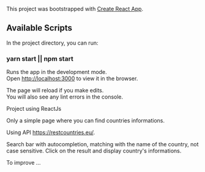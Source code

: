 This project was bootstrapped with [Create React App](https://github.com/facebook/create-react-app).

## Available Scripts

In the project directory, you can run:

### yarn start || npm start

Runs the app in the development mode.<br />
Open [http://localhost:3000](http://localhost:3000) to view it in the browser.

The page will reload if you make edits.<br />
You will also see any lint errors in the console.

Project using ReactJs

Only a simple page where you can find countries informations.

Using API https://restcountries.eu/.

Search bar with autocompletion, matching with the name of the country, not case sensitive. Click on the result and display country's informations.

To improve ...
